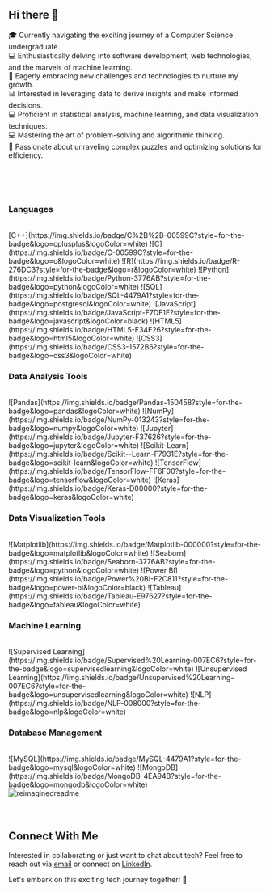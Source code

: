 ## Hi there 👋

<!--
**aditi-singh-21/aditi-singh-21** is a ✨ _special_ ✨ repository because its `README.md` (this file) appears on your GitHub profile.

Here are some ideas to get you started:
-->
 🎓 Currently navigating the exciting journey of a Computer Science undergraduate.<br>
 💻 Enthusiastically delving into software development, web technologies, and the marvels of machine learning.<br>
🌱 Eagerly embracing new challenges and technologies to nurture my growth.<br>
 📊 Interested in leveraging data to derive insights and make informed decisions.<br>
 💻 Proficient in statistical analysis, machine learning, and data visualization techniques.<br>
 💻 Mastering the art of problem-solving and algorithmic thinking.<br>
 🌟 Passionate about unraveling complex puzzles and optimizing solutions for efficiency.<br>

<br>
<br>
<br>

<div>
 <h3>Languages</h3>
 <br>
[C++](https://img.shields.io/badge/C%2B%2B-00599C?style=for-the-badge&logo=cplusplus&logoColor=white)
![C](https://img.shields.io/badge/C-00599C?style=for-the-badge&logo=c&logoColor=white)
![R](https://img.shields.io/badge/R-276DC3?style=for-the-badge&logo=r&logoColor=white)
![Python](https://img.shields.io/badge/Python-3776AB?style=for-the-badge&logo=python&logoColor=white)
![SQL](https://img.shields.io/badge/SQL-4479A1?style=for-the-badge&logo=postgresql&logoColor=white)
![JavaScript](https://img.shields.io/badge/JavaScript-F7DF1E?style=for-the-badge&logo=javascript&logoColor=black)
![HTML5](https://img.shields.io/badge/HTML5-E34F26?style=for-the-badge&logo=html5&logoColor=white)
![CSS3](https://img.shields.io/badge/CSS3-1572B6?style=for-the-badge&logo=css3&logoColor=white)
<br>
<h3>Data Analysis Tools</h3>
<br>
![Pandas](https://img.shields.io/badge/Pandas-150458?style=for-the-badge&logo=pandas&logoColor=white)
![NumPy](https://img.shields.io/badge/NumPy-013243?style=for-the-badge&logo=numpy&logoColor=white)
![Jupyter](https://img.shields.io/badge/Jupyter-F37626?style=for-the-badge&logo=jupyter&logoColor=white)
![Scikit-Learn](https://img.shields.io/badge/Scikit--Learn-F7931E?style=for-the-badge&logo=scikit-learn&logoColor=white)
![TensorFlow](https://img.shields.io/badge/TensorFlow-FF6F00?style=for-the-badge&logo=tensorflow&logoColor=white)
![Keras](https://img.shields.io/badge/Keras-D00000?style=for-the-badge&logo=keras&logoColor=white)
<br>
<h3>Data Visualization Tools</h3>
<br>
![Matplotlib](https://img.shields.io/badge/Matplotlib-000000?style=for-the-badge&logo=matplotlib&logoColor=white)
![Seaborn](https://img.shields.io/badge/Seaborn-3776AB?style=for-the-badge&logo=python&logoColor=white)
![Power BI](https://img.shields.io/badge/Power%20BI-F2C811?style=for-the-badge&logo=power-bi&logoColor=black)
![Tableau](https://img.shields.io/badge/Tableau-E97627?style=for-the-badge&logo=tableau&logoColor=white)
<br>
<h3>Machine Learning</h3>
<br>
![Supervised Learning](https://img.shields.io/badge/Supervised%20Learning-007EC6?style=for-the-badge&logo=supervisedlearning&logoColor=white)
![Unsupervised Learning](https://img.shields.io/badge/Unsupervised%20Learning-007EC6?style=for-the-badge&logo=unsupervisedlearning&logoColor=white)
![NLP](https://img.shields.io/badge/NLP-008000?style=for-the-badge&logo=nlp&logoColor=white)
<br>
<h3>Database Management</h3>
<br>
![MySQL](https://img.shields.io/badge/MySQL-4479A1?style=for-the-badge&logo=mysql&logoColor=white)
![MongoDB](https://img.shields.io/badge/MongoDB-4EA94B?style=for-the-badge&logo=mongodb&logoColor=white)
<br>

 
 </div>
<img src="https://myreadme.vercel.app/api/embed/aditi-singh-21?panels=userstatistics,toprepositories,toplanguages,commitgraph" alt="reimaginedreadme" />

<br>
<br>
<br>

## Connect With Me

Interested in collaborating or just want to chat about tech? Feel free to reach out via [email](aditisinghrk906@gmail.com) or connect on [LinkedIn](www.linkedin.com/in/aditi-singh21).

Let's embark on this exciting tech journey together! 🚀
